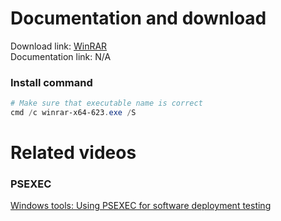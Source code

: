 # Documentation and download
Download link: [WinRAR](https://www.win-rar.com/download.html?&L=0) <br />
Documentation link: N/A <br />

### Install command
```powershell
# Make sure that executable name is correct
cmd /c winrar-x64-623.exe /S
```

# Related videos
###  PSEXEC
[Windows tools: Using PSEXEC for software deployment testing](https://youtu.be/9ywdTna_TLc) <br />